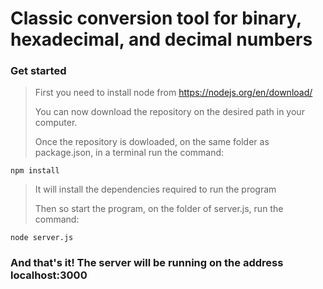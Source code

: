 # Classic conversion tool for binary, hexadecimal, and decimal numbers

### Get started
> First you need to install node from https://nodejs.org/en/download/
>
> You can now download the repository on the desired path in your computer.
> 
> Once the repository is dowloaded, on the same folder as package.json, in a terminal run the command:
> 
```npm install```
> 
> It will install the dependencies required to run the program
>
> Then so start the program, on the folder of server.js, run the command:
> 
```node server.js```
>
### And that's it! The server will be running on the address localhost:3000
